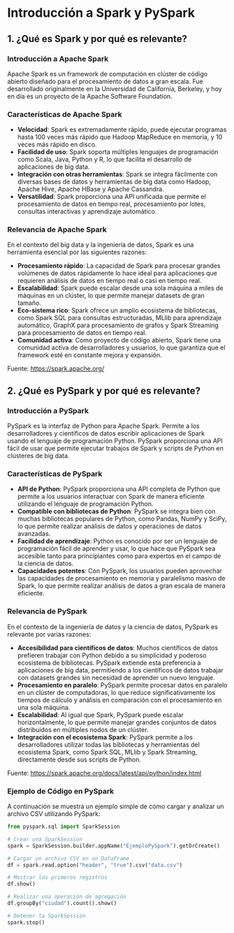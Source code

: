 # Introducción a Spark y PySpark

## 1. ¿Qué es Spark y por qué es relevante?

### Introducción a Apache Spark

Apache Spark es un framework de computación en clúster de código abierto diseñado para el procesamiento de datos a gran escala. Fue desarrollado originalmente en la Universidad de California, Berkeley, y hoy en día es un proyecto de la Apache Software Foundation.

### Características de Apache Spark

- **Velocidad**: Spark es extremadamente rápido, puede ejecutar programas hasta 100 veces más rápido que Hadoop MapReduce en memoria, y 10 veces más rápido en disco.
- **Facilidad de uso**: Spark soporta múltiples lenguajes de programación como Scala, Java, Python y R, lo que facilita el desarrollo de aplicaciones de big data.
- **Integración con otras herramientas**: Spark se integra fácilmente con diversas bases de datos y herramientas de big data como Hadoop, Apache Hive, Apache HBase y Apache Cassandra.
- **Versatilidad**: Spark proporciona una API unificada que permite el procesamiento de datos en tiempo real, procesamiento por lotes, consultas interactivas y aprendizaje automático.

### Relevancia de Apache Spark

En el contexto del big data y la ingeniería de datos, Spark es una herramienta esencial por las siguientes razones:

- **Procesamiento rápido**: La capacidad de Spark para procesar grandes volúmenes de datos rápidamente lo hace ideal para aplicaciones que requieren análisis de datos en tiempo real o casi en tiempo real.
- **Escalabilidad**: Spark puede escalar desde una sola máquina a miles de máquinas en un clúster, lo que permite manejar datasets de gran tamaño.
- **Eco-sistema rico**: Spark ofrece un amplio ecosistema de bibliotecas, como Spark SQL para consultas estructuradas, MLlib para aprendizaje automático, GraphX para procesamiento de grafos y Spark Streaming para procesamiento de datos en tiempo real.
- **Comunidad activa**: Como proyecto de código abierto, Spark tiene una comunidad activa de desarrolladores y usuarios, lo que garantiza que el framework esté en constante mejora y expansión.

Fuente: https://spark.apache.org/

## 2. ¿Qué es PySpark y por qué es relevante?

### Introducción a PySpark

PySpark es la interfaz de Python para Apache Spark. Permite a los desarrolladores y científicos de datos escribir aplicaciones de Spark usando el lenguaje de programación Python. PySpark proporciona una API fácil de usar que permite ejecutar trabajos de Spark y scripts de Python en clústeres de big data.

### Características de PySpark

- **API de Python**: PySpark proporciona una API completa de Python que permite a los usuarios interactuar con Spark de manera eficiente utilizando el lenguaje de programación Python.
- **Compatible con bibliotecas de Python**: PySpark se integra bien con muchas bibliotecas populares de Python, como Pandas, NumPy y SciPy, lo que permite realizar análisis de datos y operaciones de datos avanzadas.
- **Facilidad de aprendizaje**: Python es conocido por ser un lenguaje de programación fácil de aprender y usar, lo que hace que PySpark sea accesible tanto para principiantes como para expertos en el campo de la ciencia de datos.
- **Capacidades potentes**: Con PySpark, los usuarios pueden aprovechar las capacidades de procesamiento en memoria y paralelismo masivo de Spark, lo que permite realizar análisis de datos a gran escala de manera eficiente.

### Relevancia de PySpark

En el contexto de la ingeniería de datos y la ciencia de datos, PySpark es relevante por varias razones:

- **Accesibilidad para científicos de datos**: Muchos científicos de datos prefieren trabajar con Python debido a su simplicidad y poderoso ecosistema de bibliotecas. PySpark extiende esta preferencia a aplicaciones de big data, permitiendo a los científicos de datos trabajar con datasets grandes sin necesidad de aprender un nuevo lenguaje.
- **Procesamiento en paralelo**: PySpark permite procesar datos en paralelo en un clúster de computadoras, lo que reduce significativamente los tiempos de cálculo y análisis en comparación con el procesamiento en una sola máquina.
- **Escalabilidad**: Al igual que Spark, PySpark puede escalar horizontalmente, lo que permite manejar grandes conjuntos de datos distribuidos en múltiples nodos de un clúster.
- **Integración con el ecosistema Spark**: PySpark permite a los desarrolladores utilizar todas las bibliotecas y herramientas del ecosistema Spark, como Spark SQL, MLlib y Spark Streaming, directamente desde sus scripts de Python.

Fuente: https://spark.apache.org/docs/latest/api/python/index.html

### Ejemplo de Código en PySpark

A continuación se muestra un ejemplo simple de cómo cargar y analizar un archivo CSV utilizando PySpark:

```python
from pyspark.sql import SparkSession

# Crear una SparkSession
spark = SparkSession.builder.appName("EjemploPySpark").getOrCreate()

# Cargar un archivo CSV en un DataFrame
df = spark.read.option("header", "true").csv("data.csv")

# Mostrar los primeros registros
df.show()

# Realizar una operación de agregación
df.groupBy("ciudad").count().show()

# Detener la SparkSession
spark.stop()
